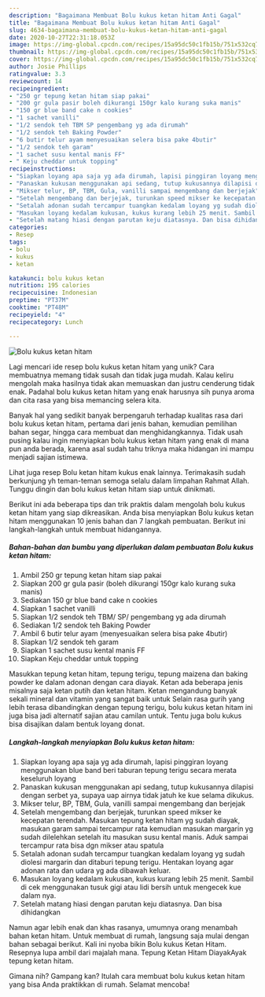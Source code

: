 ```yaml
---
description: "Bagaimana Membuat Bolu kukus ketan hitam Anti Gagal"
title: "Bagaimana Membuat Bolu kukus ketan hitam Anti Gagal"
slug: 4634-bagaimana-membuat-bolu-kukus-ketan-hitam-anti-gagal
date: 2020-10-27T22:31:18.053Z
image: https://img-global.cpcdn.com/recipes/15a95dc50c1fb15b/751x532cq70/bolu-kukus-ketan-hitam-foto-resep-utama.jpg
thumbnail: https://img-global.cpcdn.com/recipes/15a95dc50c1fb15b/751x532cq70/bolu-kukus-ketan-hitam-foto-resep-utama.jpg
cover: https://img-global.cpcdn.com/recipes/15a95dc50c1fb15b/751x532cq70/bolu-kukus-ketan-hitam-foto-resep-utama.jpg
author: Josie Phillips
ratingvalue: 3.3
reviewcount: 14
recipeingredient:
- "250 gr tepung ketan hitam siap pakai"
- "200 gr gula pasir boleh dikurangi 150gr kalo kurang suka manis"
- "150 gr blue band cake n cookies"
- "1 sachet vanilli"
- "1/2 sendok teh TBM SP pengembang yg ada dirumah"
- "1/2 sendok teh Baking Powder"
- "6 butir telur ayam menyesuaikan selera bisa pake 4butir"
- "1/2 sendok teh garam"
- "1 sachet susu kental manis FF"
- " Keju cheddar untuk topping"
recipeinstructions:
- "Siapkan loyang apa saja yg ada dirumah, lapisi pinggiran loyang menggunakan blue band beri taburan tepung terigu secara merata keseluruh loyang"
- "Panaskan kukusan menggunakan api sedang, tutup kukusannya dilapisi dengan serbet ya, supaya uap airnya tidak jatuh ke kue selama dikukus."
- "Mikser telur, BP, TBM, Gula, vanilli sampai mengembang dan berjejak"
- "Setelah mengembang dan berjejak, turunkan speed mikser ke kecepatan terendah. Masukan tepung ketan hitam yg sudah diayak, masukan garam sampai tercampur rata kemudian masukan margarin yg sudah dilelehkan setelah itu masukan susu kental manis. Aduk sampai tercampur rata bisa dgn mikser atau spatula"
- "Setalah adonan sudah tercampur tuangkan kedalam loyang yg sudah diolesi margarin dan ditaburi tepung terigu. Hentakan loyang agar adonan rata dan udara yg ada dibawah keluar."
- "Masukan loyang kedalam kukusan, kukus kurang lebih 25 menit. Sambil di cek menggunakan tusuk gigi atau lidi bersih untuk mengecek kue dalam nya."
- "Setelah matang hiasi dengan parutan keju diatasnya. Dan bisa dihidangkan"
categories:
- Resep
tags:
- bolu
- kukus
- ketan

katakunci: bolu kukus ketan 
nutrition: 195 calories
recipecuisine: Indonesian
preptime: "PT37M"
cooktime: "PT48M"
recipeyield: "4"
recipecategory: Lunch

---
```



![Bolu kukus ketan hitam](https://img-global.cpcdn.com/recipes/15a95dc50c1fb15b/751x532cq70/bolu-kukus-ketan-hitam-foto-resep-utama.jpg)

Lagi mencari ide resep bolu kukus ketan hitam yang unik? Cara membuatnya memang tidak susah dan tidak juga mudah. Kalau keliru mengolah maka hasilnya tidak akan memuaskan dan justru cenderung tidak enak. Padahal bolu kukus ketan hitam yang enak harusnya sih punya aroma dan cita rasa yang bisa memancing selera kita.

Banyak hal yang sedikit banyak berpengaruh terhadap kualitas rasa dari bolu kukus ketan hitam, pertama dari jenis bahan, kemudian pemilihan bahan segar, hingga cara membuat dan menghidangkannya. Tidak usah pusing kalau ingin menyiapkan bolu kukus ketan hitam yang enak di mana pun anda berada, karena asal sudah tahu triknya maka hidangan ini mampu menjadi sajian istimewa.

Lihat juga resep Bolu ketan hitam kukus enak lainnya. Terimakasih sudah berkunjung yh teman-teman semoga selalu dalam limpahan Rahmat Allah. Tunggu dingin dan bolu kukus ketan hitam siap untuk dinikmati.


Berikut ini ada beberapa tips dan trik praktis dalam mengolah bolu kukus ketan hitam yang siap dikreasikan. Anda bisa menyiapkan Bolu kukus ketan hitam menggunakan 10 jenis bahan dan 7 langkah pembuatan. Berikut ini langkah-langkah untuk membuat hidangannya.

<!--inarticleads1-->

##### Bahan-bahan dan bumbu yang diperlukan dalam pembuatan Bolu kukus ketan hitam:

1. Ambil 250 gr tepung ketan hitam siap pakai
1. Siapkan 200 gr gula pasir (boleh dikurangi 150gr kalo kurang suka manis)
1. Sediakan 150 gr blue band cake n cookies
1. Siapkan 1 sachet vanilli
1. Siapkan 1/2 sendok teh TBM/ SP/ pengembang yg ada dirumah
1. Sediakan 1/2 sendok teh Baking Powder
1. Ambil 6 butir telur ayam (menyesuaikan selera bisa pake 4butir)
1. Siapkan 1/2 sendok teh garam
1. Siapkan 1 sachet susu kental manis FF
1. Siapkan  Keju cheddar untuk topping


Masukkan tepung ketan hitam, tepung terigu, tepung maizena dan baking powder ke dalam adonan dengan cara diayak. Ketan ada beberapa jenis misalnya saja ketan putih dan ketan hitam. Ketan mengandung banyak sekali mineral dan vitamin yang sangat baik untuk Selain rasa gurih yang lebih terasa dibandingkan dengan tepung terigu, bolu kukus ketan hitam ini juga bisa jadi alternatif sajian atau camilan untuk. Tentu juga bolu kukus bisa disajikan dalam bentuk loyang donat. 

<!--inarticleads2-->

##### Langkah-langkah menyiapkan Bolu kukus ketan hitam:

1. Siapkan loyang apa saja yg ada dirumah, lapisi pinggiran loyang menggunakan blue band beri taburan tepung terigu secara merata keseluruh loyang
1. Panaskan kukusan menggunakan api sedang, tutup kukusannya dilapisi dengan serbet ya, supaya uap airnya tidak jatuh ke kue selama dikukus.
1. Mikser telur, BP, TBM, Gula, vanilli sampai mengembang dan berjejak
1. Setelah mengembang dan berjejak, turunkan speed mikser ke kecepatan terendah. Masukan tepung ketan hitam yg sudah diayak, masukan garam sampai tercampur rata kemudian masukan margarin yg sudah dilelehkan setelah itu masukan susu kental manis. Aduk sampai tercampur rata bisa dgn mikser atau spatula
1. Setalah adonan sudah tercampur tuangkan kedalam loyang yg sudah diolesi margarin dan ditaburi tepung terigu. Hentakan loyang agar adonan rata dan udara yg ada dibawah keluar.
1. Masukan loyang kedalam kukusan, kukus kurang lebih 25 menit. Sambil di cek menggunakan tusuk gigi atau lidi bersih untuk mengecek kue dalam nya.
1. Setelah matang hiasi dengan parutan keju diatasnya. Dan bisa dihidangkan


Namun agar lebih enak dan khas rasanya, umumnya orang menambah bahan ketan hitam. Untuk membuat di rumah, langsung saja mulai dengan bahan sebagai berikut. Kali ini nyoba bikin Bolu kukus Ketan Hitam. Resepnya lupa ambil dari majalah mana. Tepung Ketan Hitam DiayakAyak tepung ketan hitam. 

Gimana nih? Gampang kan? Itulah cara membuat bolu kukus ketan hitam yang bisa Anda praktikkan di rumah. Selamat mencoba!
